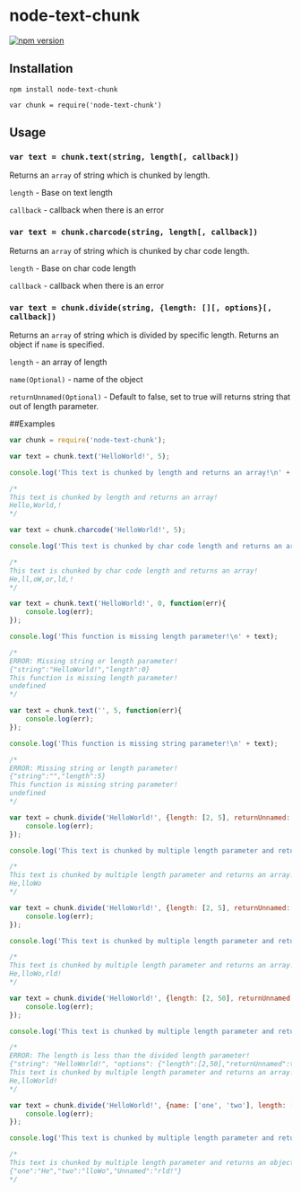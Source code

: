 # node-text-chunk

[![npm version](https://badge.fury.io/js/node-text-chunk.svg)](https://badge.fury.io/js/node-text-chunk)

## Installation

```
npm install node-text-chunk
```

```
var chunk = require('node-text-chunk')
```

## Usage

### `var text = chunk.text(string, length[, callback])`

Returns an `array` of string which is chunked by length.

`length` - Base on text length

`callback` - callback when there is an error

### `var text = chunk.charcode(string, length[, callback])`

Returns an `array` of string which is chunked by char code length.

`length` - Base on char code length

`callback` - callback when there is an error

### `var text = chunk.divide(string, {length: [][, options}[, callback])`

Returns an `array` of string which is divided by specific length. Returns an object if `name` is specified.

`length` - an array of length

`name(Optional)` - name of the object

`returnUnnamed(Optional)` - Default to false, set to true will returns string that out of length parameter.

##Examples

```js
var chunk = require('node-text-chunk');

var text = chunk.text('HelloWorld!', 5);

console.log('This text is chunked by length and returns an array!\n' + text);

/*
This text is chunked by length and returns an array!
Hello,World,!
*/

var text = chunk.charcode('HelloWorld!', 5);

console.log('This text is chunked by char code length and returns an array!\n' + text);

/*
This text is chunked by char code length and returns an array!
He,ll,oW,or,ld,!
*/

var text = chunk.text('HelloWorld!', 0, function(err){
	console.log(err);
});

console.log('This function is missing length parameter!\n' + text);

/*
ERROR: Missing string or length parameter!
{"string":"HelloWorld!","length":0}
This function is missing length parameter!
undefined
*/

var text = chunk.text('', 5, function(err){
	console.log(err);
});

console.log('This function is missing string parameter!\n' + text);

/*
ERROR: Missing string or length parameter!
{"string":"","length":5}
This function is missing string parameter!
undefined
*/

var text = chunk.divide('HelloWorld!', {length: [2, 5], returnUnnamed: false}, function(err){
	console.log(err);
});

console.log('This text is chunked by multiple length parameter and returns an array!\n' + text);

/*
This text is chunked by multiple length parameter and returns an array!
He,lloWo
*/

var text = chunk.divide('HelloWorld!', {length: [2, 5], returnUnnamed: true}, function(err){
	console.log(err);
});

console.log('This text is chunked by multiple length parameter and returns an array!\n' + text);

/*
This text is chunked by multiple length parameter and returns an array!
He,lloWo,rld!
*/

var text = chunk.divide('HelloWorld!', {length: [2, 50], returnUnnamed: true}, function(err){
	console.log(err);
});

console.log('This text is chunked by multiple length parameter and returns an array!\n' + text);

/*
ERROR: The length is less than the divided length parameter!
{"string": "HelloWorld!", "options": {"length":[2,50],"returnUnnamed":true}}
This text is chunked by multiple length parameter and returns an array!
He,lloWorld!
*/

var text = chunk.divide('HelloWorld!', {name: ['one', 'two'], length: [2, 5], returnUnnamed: true}, function(err){
	console.log(err);
});

console.log('This text is chunked by multiple length parameter and returns an object!\n' + JSON.stringify(text));

/*
This text is chunked by multiple length parameter and returns an object!
{"one":"He","two":"lloWo","Unnamed":"rld!"}
*/